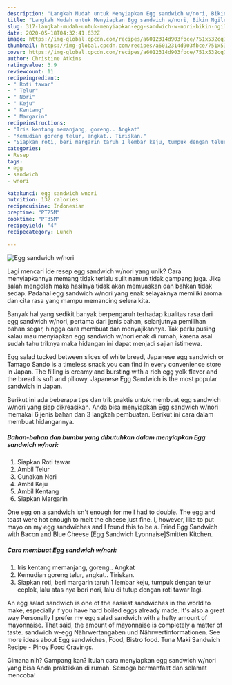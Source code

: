 ```yaml
---
description: "Langkah Mudah untuk Menyiapkan Egg sandwich w/nori, Bikin Ngiler"
title: "Langkah Mudah untuk Menyiapkan Egg sandwich w/nori, Bikin Ngiler"
slug: 317-langkah-mudah-untuk-menyiapkan-egg-sandwich-w-nori-bikin-ngiler
date: 2020-05-18T04:32:41.632Z
image: https://img-global.cpcdn.com/recipes/a6012314d903fbce/751x532cq70/egg-sandwich-wnori-foto-resep-utama.jpg
thumbnail: https://img-global.cpcdn.com/recipes/a6012314d903fbce/751x532cq70/egg-sandwich-wnori-foto-resep-utama.jpg
cover: https://img-global.cpcdn.com/recipes/a6012314d903fbce/751x532cq70/egg-sandwich-wnori-foto-resep-utama.jpg
author: Christine Atkins
ratingvalue: 3.9
reviewcount: 11
recipeingredient:
- " Roti tawar"
- " Telur"
- " Nori"
- " Keju"
- " Kentang"
- " Margarin"
recipeinstructions:
- "Iris kentang memanjang, goreng.. Angkat"
- "Kemudian goreng telur, angkat.. Tiriskan."
- "Siapkan roti, beri margarin taruh 1 lembar keju, tumpuk dengan telur ceplok, lalu atas nya beri nori, lalu di tutup dengan roti tawar lagi."
categories:
- Resep
tags:
- egg
- sandwich
- wnori

katakunci: egg sandwich wnori 
nutrition: 132 calories
recipecuisine: Indonesian
preptime: "PT25M"
cooktime: "PT35M"
recipeyield: "4"
recipecategory: Lunch

---
```



![Egg sandwich w/nori](https://img-global.cpcdn.com/recipes/a6012314d903fbce/751x532cq70/egg-sandwich-wnori-foto-resep-utama.jpg)

Lagi mencari ide resep egg sandwich w/nori yang unik? Cara menyiapkannya memang tidak terlalu sulit namun tidak gampang juga. Jika salah mengolah maka hasilnya tidak akan memuaskan dan bahkan tidak sedap. Padahal egg sandwich w/nori yang enak selayaknya memiliki aroma dan cita rasa yang mampu memancing selera kita.

Banyak hal yang sedikit banyak berpengaruh terhadap kualitas rasa dari egg sandwich w/nori, pertama dari jenis bahan, selanjutnya pemilihan bahan segar, hingga cara membuat dan menyajikannya. Tak perlu pusing kalau mau menyiapkan egg sandwich w/nori enak di rumah, karena asal sudah tahu triknya maka hidangan ini dapat menjadi sajian istimewa.

Egg salad tucked between slices of white bread, Japanese egg sandwich or Tamago Sando is a timeless snack you can find in every convenience store in Japan. The filling is creamy and bursting with a rich egg yolk flavor and the bread is soft and pillowy. Japanese Egg Sandwich is the most popular sandwich in Japan.


Berikut ini ada beberapa tips dan trik praktis untuk membuat egg sandwich w/nori yang siap dikreasikan. Anda bisa menyiapkan Egg sandwich w/nori memakai 6 jenis bahan dan 3 langkah pembuatan. Berikut ini cara dalam membuat hidangannya.

<!--inarticleads1-->

##### Bahan-bahan dan bumbu yang dibutuhkan dalam menyiapkan Egg sandwich w/nori:

1. Siapkan  Roti tawar
1. Ambil  Telur
1. Gunakan  Nori
1. Ambil  Keju
1. Ambil  Kentang
1. Siapkan  Margarin


One egg on a sandwich isn&#39;t enough for me I had to double. The egg and toast were hot enough to melt the cheese just fine. I, however, like to put mayo on my egg sandwiches and I found this to be a. Fried Egg Sandwich with Bacon and Blue Cheese [Egg Sandwich Lyonnaise]Smitten Kitchen. 

<!--inarticleads2-->

##### Cara membuat Egg sandwich w/nori:

1. Iris kentang memanjang, goreng.. Angkat
1. Kemudian goreng telur, angkat.. Tiriskan.
1. Siapkan roti, beri margarin taruh 1 lembar keju, tumpuk dengan telur ceplok, lalu atas nya beri nori, lalu di tutup dengan roti tawar lagi.


An egg salad sandwich is one of the easiest sandwiches in the world to make, especially if you have hard boiled eggs already made. It&#39;s also a great way Personally I prefer my egg salad sandwich with a hefty amount of mayonnaise. That said, the amount of mayonnaise is completely a matter of taste. sandwich w-egg Nährwertangaben und Nährwertinformationen. See more ideas about Egg sandwiches, Food, Bistro food. Tuna Maki Sandwich Recipe - Pinoy Food Cravings. 

Gimana nih? Gampang kan? Itulah cara menyiapkan egg sandwich w/nori yang bisa Anda praktikkan di rumah. Semoga bermanfaat dan selamat mencoba!
